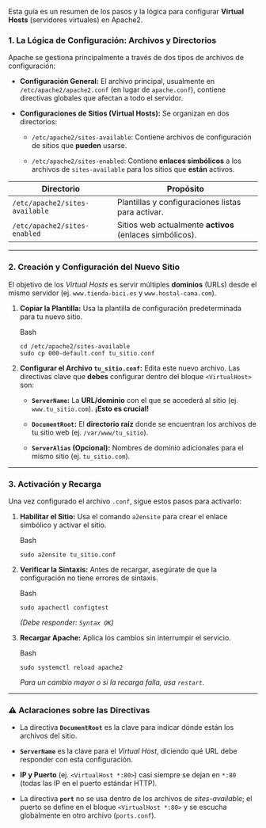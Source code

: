 Esta guía es un resumen de los pasos y la lógica para configurar **Virtual Hosts** (servidores virtuales) en Apache2.

### 1. La Lógica de Configuración: Archivos y Directorios

Apache se gestiona principalmente a través de dos tipos de archivos de configuración:

- **Configuración General:** El archivo principal, usualmente en `/etc/apache2/apache2.conf` (en lugar de `apache.conf`), contiene directivas globales que afectan a todo el servidor.
    
- **Configuraciones de Sitios (Virtual Hosts):** Se organizan en dos directorios:
    
    - `/etc/apache2/sites-available`: Contiene archivos de configuración de sitios que **pueden** usarse.
        
    - `/etc/apache2/sites-enabled`: Contiene **enlaces simbólicos** a los archivos de `sites-available` para los sitios que **están** activos.
        

|**Directorio**|**Propósito**|
|---|---|
|`/etc/apache2/sites-available`|Plantillas y configuraciones listas para activar.|
|`/etc/apache2/sites-enabled`|Sitios web actualmente **activos** (enlaces simbólicos).|

---

### 2. Creación y Configuración del Nuevo Sitio

El objetivo de los _Virtual Hosts_ es servir múltiples **dominios** (URLs) desde el mismo servidor (ej. `www.tienda-bici.es` y `www.hostal-cama.com`).

1. **Copiar la Plantilla:** Usa la plantilla de configuración predeterminada para tu nuevo sitio.
    
    Bash
    
    ```
    cd /etc/apache2/sites-available
    sudo cp 000-default.conf tu_sitio.conf
    ```
    
2. **Configurar el Archivo `tu_sitio.conf`:** Edita este nuevo archivo. Las directivas clave que **debes** configurar dentro del bloque `<VirtualHost>` son:
    
    - **`ServerName`:** La **URL/dominio** con el que se accederá al sitio (ej. `www.tu_sitio.com`). **¡Esto es crucial!**
        
    - **`DocumentRoot`:** El **directorio raíz** donde se encuentran los archivos de tu sitio web (ej. `/var/www/tu_sitio`).
        
    - **`ServerAlias` (Opcional):** Nombres de dominio adicionales para el mismo sitio (ej. `tu_sitio.com`).
        

---

### 3. Activación y Recarga

Una vez configurado el archivo `.conf`, sigue estos pasos para activarlo:

1. **Habilitar el Sitio:** Usa el comando `a2ensite` para crear el enlace simbólico y activar el sitio.
    
    Bash
    
    ```
    sudo a2ensite tu_sitio.conf
    ```
    
2. **Verificar la Sintaxis:** Antes de recargar, asegúrate de que la configuración no tiene errores de sintaxis.
    
    Bash
    
    ```
    sudo apachectl configtest
    ```
    
    _(Debe responder: `Syntax OK`)_
    
3. **Recargar Apache:** Aplica los cambios sin interrumpir el servicio.
    
    Bash
    
    ```
    sudo systemctl reload apache2
    ```
    
    _Para un cambio mayor o si la recarga falla, usa `restart`._
    

---

### ⚠️ Aclaraciones sobre las Directivas

- La directiva **`DocumentRoot`** es la clave para indicar dónde están los archivos del sitio.
    
- **`ServerName`** es la clave para el _Virtual Host_, diciendo qué URL debe responder con esta configuración.
    
- **IP y Puerto** (ej. `<VirtualHost *:80>`) casi siempre se dejan en `*:80` (todas las IP en el puerto estándar HTTP).
    
- La directiva **`port`** no se usa dentro de los archivos de _sites-available_; el puerto se define en el bloque `<VirtualHost *:80>` y se escucha globalmente en otro archivo (`ports.conf`).